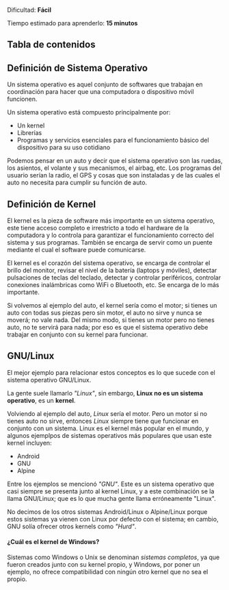 Dificultad: **Fácil**

Tiempo estimado para aprenderlo: **15 minutos**
## Tabla de contenidos

## Definición de Sistema Operativo

Un sistema operativo es aquel conjunto de softwares que trabajan en coordinación para hacer que una computadora o dispositivo móvil funcionen.

Un sistema operativo está compuesto principalmente por:
- Un kernel
- Librerías
- Programas y servicios esenciales para el funcionamiento básico del dispositivo para su uso cotidiano

Podemos pensar en un auto y decir que el sistema operativo son las ruedas, los asientos, el volante y sus mecanismos, el airbag, etc.
Los programas del usuario serían la radio, el GPS y cosas que son instaladas y de las cuales el auto no necesita para cumplir su función de auto.

## Definición de Kernel

El kernel es la pieza de software más importante en un sistema operativo, este tiene acceso completo e irrestricto a todo el hardware de la computadora y lo controla para garantizar el funcionamiento correcto del sistema y sus programas. También se encarga de servir como un puente mediante el cual el software puede comunicarse.

El kernel es el corazón del sistema operativo, se encarga de controlar el brillo del monitor, revisar el nivel de la batería (laptops y móviles), detectar pulsaciones de teclas del teclado, detectar y controlar periféricos, controlar conexiones inalámbricas como WiFi o Bluetooth, etc. Se encarga de lo más importante.

Si volvemos al ejemplo del auto, el kernel sería como el motor; si tienes un auto con todas sus piezas pero sin motor, el auto no sirve y nunca se moverá; no vale nada. Del mismo modo, si tienes un motor pero no tienes auto, no te servirá para nada; por eso es que el sistema operativo debe trabajar en conjunto con su kernel para funcionar.

## GNU/Linux

El mejor ejemplo para relacionar estos conceptos es lo que sucede con el sistema operativo GNU/Linux.

La gente suele llamarlo *"Linux"*, sin embargo, **Linux no es un sistema operativo**, es un **kernel**.

Volviendo al ejemplo del auto, *Linux* sería el motor. Pero un motor si no tienes auto no sirve, entonces *Linux* siempre tiene que funcionar en conjunto con un sistema. Linux es el kernel más popular en el mundo, y algunos ejemplpos de sistemas operativos más populares que usan este kernel incluyen:
- Android
- GNU
- Alpine

Entre los ejemplos se mencionó *"GNU"*. Este es un sistema operativo que casi siempre se presenta junto al kernel Linux, y a este combinación se la llama GNU/Linux; que es lo que mucha gente llama erróneamente "Linux".

No decimos de los otros sistemas Android/Linux o Alpine/Linux porque estos sistemas ya vienen con Linux por defecto con el sistema; en cambio, GNU solía ofrecer otros kernels como *"Hurd"*.

#### ¿Cuál es el kernel de Windows?

Sistemas como Windows o Unix se denominan *sistemas completos*, ya que fueron creados junto con su kernel propio, y Windows, por poner un ejemplo, no ofrece compatibilidad con ningún otro kernel que no sea el propio.
